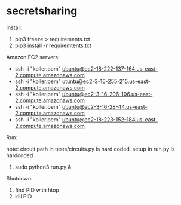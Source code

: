 # secretsharing


Install: 

1. pip3 freeze > requirements.txt
2. pip3 install -r requiremtents.txt 

Amazon EC2 servers:

* ssh -i "koller.pem" ubuntu@ec2-18-222-137-164.us-east-2.compute.amazonaws.com
* ssh -i "koller.pem" utuntu@ec2-3-16-255-215.us-east-2.compute.amazonaws.com
* ssh -i "koller.pem" ubuntu@ec2-3-16-206-106.us-east-2.compute.amazonaws.com
* ssh -i "koller.pem" ubuntu@ec2-3-16-28-44.us-east-2.compute.amazonaws.com
* ssh -i "koller.pem" ubuntu@ec2-18-223-152-184.us-east-2.compute.amazonaws.com

Run:

note:
circuit path in tests/circuits.py is hard coded.
setup in run.py is hardcoded
 
1. sudo python3 run.py &

Shutdown:

1. find PID with htop
2. kill PID

  
